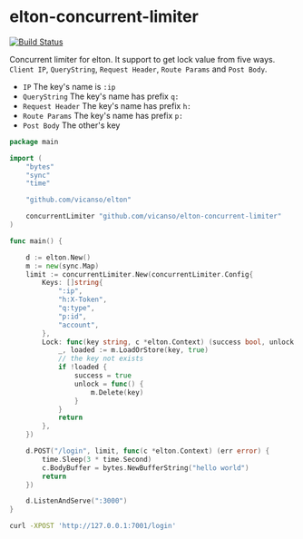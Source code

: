 # elton-concurrent-limiter

[![Build Status](https://img.shields.io/travis/vicanso/elton-concurrent-limiter.svg?label=linux+build)](https://travis-ci.org/vicanso/elton-concurrent-limiter)


Concurrent limiter for elton. It support to get lock value from five ways. `Client IP`, `QueryString`, `Request Header`, `Route Params` and `Post Body`.

- `IP` The key's name is `:ip`
- `QueryString` The key's name has prefix `q:`
- `Request Header` The key's name has prefix `h:`
- `Route Params` The key's name has prefix `p:`
- `Post Body` The other's key

```go
package main

import (
	"bytes"
	"sync"
	"time"

	"github.com/vicanso/elton"

	concurrentLimiter "github.com/vicanso/elton-concurrent-limiter"
)

func main() {

	d := elton.New()
	m := new(sync.Map)
	limit := concurrentLimiter.New(concurrentLimiter.Config{
		Keys: []string{
			":ip",
			"h:X-Token",
			"q:type",
			"p:id",
			"account",
		},
		Lock: func(key string, c *elton.Context) (success bool, unlock func(), err error) {
			_, loaded := m.LoadOrStore(key, true)
			// the key not exists
			if !loaded {
				success = true
				unlock = func() {
					m.Delete(key)
				}
			}
			return
		},
	})

	d.POST("/login", limit, func(c *elton.Context) (err error) {
		time.Sleep(3 * time.Second)
		c.BodyBuffer = bytes.NewBufferString("hello world")
		return
	})

	d.ListenAndServe(":3000")
}
```

```bash
curl -XPOST 'http://127.0.0.1:7001/login'
```
